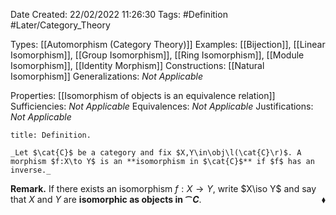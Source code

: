 <div class="topSpace"></div>

Date Created: 22/02/2022 11:26:30
Tags: #Definition #Later/Category_Theory

Types: [[Automorphism (Category Theory)]]
Examples: [[Bijection]], [[Linear Isomorphism]], [[Group Isomorphism]], [[Ring Isomorphism]], [[Module Isomorphism]], [[Identity Morphism]]
Constructions: [[Natural Isomorphism]]
Generalizations: _Not Applicable_

Properties: [[Isomorphism of objects is an equivalence relation]]
Sufficiencies: _Not Applicable_
Equivalences: _Not Applicable_
Justifications: _Not Applicable_

``` ad-Definition
title: Definition.

_Let $\cat{C}$ be a category and fix $X,Y\in\obj\l(\cat{C}\r)$. A morphism $f:X\to Y$ is an **isomorphism in $\cat{C}$** if $f$ has an inverse._

```

**Remark.** If there exists an isomorphism $f:X\to Y$, write $X\iso Y$ and say that $X$ and $Y$ are **isomorphic as objects in $\cat{C}$**.<span style="float:right;">$\blacklozenge$</span>
